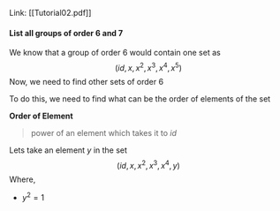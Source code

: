 Link: [[Tutorial02.pdf]]

#### List all groups of order 6 and 7

We know that a group of order 6 would contain one set as
$$
({id, x, x^2, x^{3},x^{4}, x^{5}})
$$
Now, we need to find other sets of order 6

To do this, we need to find what can be the order of elements of the set

**Order of Element**
> power of an element which takes it to $id$

Lets take an element $y$ in the set
$$
(id, x, x^2, x^{3},x^{4}, y)
$$
Where,
-  $y^{2} = 1$  